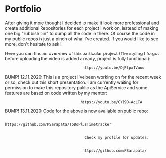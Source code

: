 # Portfolio

After giving it more thought I decided to make it look more professional and create additional Repositories for each project I work on,
instead of making one big "rubbish bin" to dump all the code in there. Of course the code in my public repos is just a pinch of what I've created.
If you would like to see more, don't hesitate to ask!


Here you can find an overview of this particular project (The styling I forgot before uploading the video is added already, project is fully functional):
                      
                      
                      
                      
                                       https://youtu.be/DjPlpx1Vuuo



BUMP! 12.11.2020:
This is a project I've been working on for the recent week or so, check out this short presentation. I am currently waiting for permission to make this repository public as the ApiService and some features are based on code written by my mentor:


                                      https://youtu.be/CYI9O-AcLTA

BUMP! 13.11.2020:
Code for the above is now available on public repo:


                              https://github.com/PSarapata/ToDoPlusTimetracker


                                        Check my profile for updates: 


                                       https://github.com/PSarapata/
